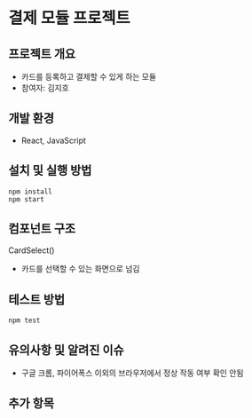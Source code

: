 # 결제 모듈 프로젝트

## 프로젝트 개요

- 카드를 등록하고 결제할 수 있게 하는 모듈
- 참여자: 김지호

## 개발 환경

- React, JavaScript

## 설치 및 실행 방법

```
npm install
npm start
```

## 컴포넌트 구조

CardSelect()
- 카드를 선택할 수 있는 화면으로 넘김

## 테스트 방법

```
npm test
```

## 유의사항 및 알려진 이슈

- 구글 크롬, 파이어폭스 이외의 브라우저에서 정상 작동 여부 확인 안됨

## 추가 항목

